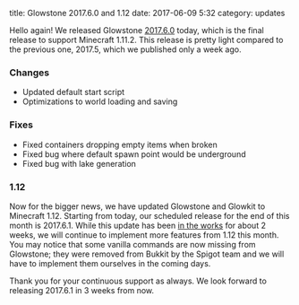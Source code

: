 title: Glowstone 2017.6.0 and 1.12
date: 2017-06-09 5:32
category: updates

Hello again! We released Glowstone [2017.6.0](https://github.com/GlowstoneMC/Glowstone/releases/tag/2017.6.0) today, which is the final release to support Minecraft 1.11.2. This release is pretty light compared to the previous one, 2017.5, which we published only a week ago.
 
### Changes
* Updated default start script
* Optimizations to world loading and saving
 
### Fixes
* Fixed containers dropping empty items when broken
* Fixed bug where default spawn point would be underground
* Fixed bug with lake generation
 
### 1.12
Now for the bigger news, we have updated Glowstone and Glowkit to Minecraft 1.12. Starting from today, our scheduled release for the end of this month is 2017.6.1. While this update has been [in the works](https://github.com/GlowstoneMC/Glowstone/pull/477) for about 2 weeks, we will continue to implement more features from 1.12 this month. You may notice that some vanilla commands are now missing from Glowstone; they were removed from Bukkit by the Spigot team and we will have to implement them ourselves in the coming days.
 
Thank you for your continuous support as always. We look forward to releasing 2017.6.1 in 3 weeks from now.
